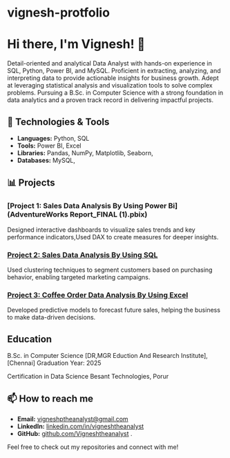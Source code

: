 # vignesh-protfolio
# Hi there, I'm Vignesh! 👋

Detail-oriented and analytical Data Analyst with hands-on experience in SQL, Python, Power BI, and MySQL. Proficient in extracting, analyzing, and interpreting data to provide actionable insights for business growth. Adept at leveraging statistical analysis and visualization tools to solve complex problems. Pursuing a B.Sc. in Computer Science with a strong foundation in data analytics and a proven track record in delivering impactful projects.

## 🔧 Technologies & Tools

- **Languages:** Python, SQL
- **Tools:**  Power BI, Excel
- **Libraries:** Pandas, NumPy, Matplotlib, Seaborn,
- **Databases:** MySQL, 

## 📊 Projects

### [Project 1: Sales Data Analysis By Using Power Bi](AdventureWorks Report_FINAL (1).pbix)
Designed interactive dashboards to visualize sales trends and key performance indicators,Used DAX to create measures for deeper insights.

### [Project 2: Sales Data Analysis By Using SQL](https://github.com/Vigneshtheanalyst/customer-segmentation)
Used clustering techniques to segment customers based on purchasing behavior, enabling targeted marketing campaigns.

### [Project 3: Coffee Order Data Analysis By Using Excel  ](https://github.com/Vigneshtheanalyst/predictive-modeling)
Developed predictive models to forecast future sales, helping the business to make data-driven decisions.

##  Education

B.Sc. in Computer Science
[DR,MGR Eduction And Research Institute], [Chennai]
Graduation Year: 2025

Certification in Data Science
Besant Technologies, Porur
## 📫 How to reach me

- **Email:** [vigneshptheanalyst@gmail.com](mailto:vigneshptheanalyst@gmail.com)
- **LinkedIn:** [linkedin.com/in/vigneshtheanalyst](https://www.linkedin.com/in/vignesh-p-analyst)
- **GitHub:** [github.com/Vigneshtheanalyst](https://github.com/Vigneshtheanalyst)
.

Feel free to check out my repositories and connect with me!
